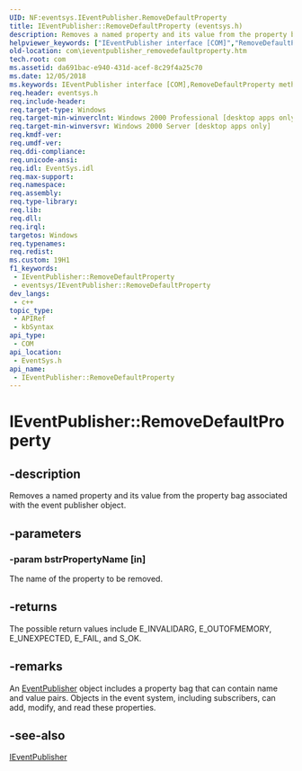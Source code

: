 ```yaml
---
UID: NF:eventsys.IEventPublisher.RemoveDefaultProperty
title: IEventPublisher::RemoveDefaultProperty (eventsys.h)
description: Removes a named property and its value from the property bag associated with the event publisher object.
helpviewer_keywords: ["IEventPublisher interface [COM]","RemoveDefaultProperty method","IEventPublisher.RemoveDefaultProperty","IEventPublisher::RemoveDefaultProperty","RemoveDefaultProperty","RemoveDefaultProperty method [COM]","RemoveDefaultProperty method [COM]","IEventPublisher interface","_com_ieventpublisher_removedefaultproperty","com.ieventpublisher_removedefaultproperty","eventsys/IEventPublisher::RemoveDefaultProperty"]
old-location: com\ieventpublisher_removedefaultproperty.htm
tech.root: com
ms.assetid: da691bac-e940-431d-acef-8c29f4a25c70
ms.date: 12/05/2018
ms.keywords: IEventPublisher interface [COM],RemoveDefaultProperty method, IEventPublisher.RemoveDefaultProperty, IEventPublisher::RemoveDefaultProperty, RemoveDefaultProperty, RemoveDefaultProperty method [COM], RemoveDefaultProperty method [COM],IEventPublisher interface, _com_ieventpublisher_removedefaultproperty, com.ieventpublisher_removedefaultproperty, eventsys/IEventPublisher::RemoveDefaultProperty
req.header: eventsys.h
req.include-header: 
req.target-type: Windows
req.target-min-winverclnt: Windows 2000 Professional [desktop apps only]
req.target-min-winversvr: Windows 2000 Server [desktop apps only]
req.kmdf-ver: 
req.umdf-ver: 
req.ddi-compliance: 
req.unicode-ansi: 
req.idl: EventSys.idl
req.max-support: 
req.namespace: 
req.assembly: 
req.type-library: 
req.lib: 
req.dll: 
req.irql: 
targetos: Windows
req.typenames: 
req.redist: 
ms.custom: 19H1
f1_keywords:
 - IEventPublisher::RemoveDefaultProperty
 - eventsys/IEventPublisher::RemoveDefaultProperty
dev_langs:
 - c++
topic_type:
 - APIRef
 - kbSyntax
api_type:
 - COM
api_location:
 - EventSys.h
api_name:
 - IEventPublisher::RemoveDefaultProperty
---
```


# IEventPublisher::RemoveDefaultProperty


## -description

Removes a named property and its value from the property bag associated with the event publisher object.

## -parameters

### -param bstrPropertyName [in]

The name of the property to be removed.

## -returns

The possible return values include E_INVALIDARG, E_OUTOFMEMORY, E_UNEXPECTED, E_FAIL, and S_OK.

## -remarks

An <a href="/windows/desktop/api/eventsys/nn-eventsys-ieventpublisher">EventPublisher</a> object includes a property bag that can contain name and value pairs. Objects in the event system, including subscribers, can add, modify, and read these properties.

## -see-also

<a href="/windows/desktop/api/eventsys/nn-eventsys-ieventpublisher">IEventPublisher</a>

